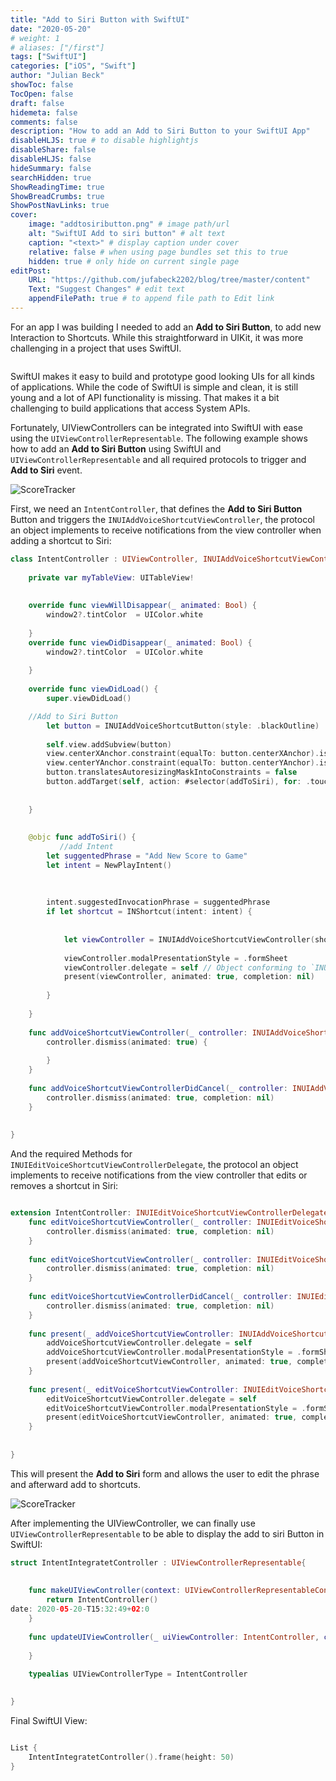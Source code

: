```yaml
---
title: "Add to Siri Button with SwiftUI"
date: "2020-05-20"
# weight: 1
# aliases: ["/first"]
tags: ["SwiftUI"]
categories: ["iOS", "Swift"]
author: "Julian Beck"
showToc: false
TocOpen: false
draft: false
hidemeta: false
comments: false
description: "How to add an Add to Siri Button to your SwiftUI App"
disableHLJS: true # to disable highlightjs
disableShare: false
disableHLJS: false
hideSummary: false
searchHidden: true
ShowReadingTime: true
ShowBreadCrumbs: true
ShowPostNavLinks: true
cover:
    image: "addtosiributton.png" # image path/url
    alt: "SwiftUI Add to siri button" # alt text
    caption: "<text>" # display caption under cover
    relative: false # when using page bundles set this to true
    hidden: true # only hide on current single page
editPost:
    URL: "https://github.com/jufabeck2202/blog/tree/master/content"
    Text: "Suggest Changes" # edit text
    appendFilePath: true # to append file path to Edit link
---
```


For an app I was building I needed to add an **Add to Siri Button**, to add new Interaction to Shortcuts. While this straightforward in UIKit, it was more challenging in a project that uses SwiftUI.
```

```
SwiftUI makes it easy to build and prototype good looking UIs for all kinds of applications.
While the code of SwiftUI is simple and clean, it is still young and a lot of API functionality is missing.
That makes it a bit challenging to build applications that access System APIs.

Fortunately,  UIViewControllers can be integrated into SwiftUI with ease using the `UIViewControllerRepresentable`. The following example shows how to add an **Add to Siri Button** using SwiftUI and `UIViewControllerRepresentable` and all required protocols to trigger and **Add to Siri** event.

![ScoreTracker](/addtosiributton.png)

First, we need an `IntentController`, that defines the  **Add to Siri Button**  Button and triggers the `INUIAddVoiceShortcutViewController`, the protocol an object implements to receive notifications from the view controller  when adding a shortcut to Siri:

```swift
class IntentController : UIViewController, INUIAddVoiceShortcutViewControllerDelegate{
    
    private var myTableView: UITableView!
    
    
    override func viewWillDisappear(_ animated: Bool) {
        window2?.tintColor  = UIColor.white
        
    }
    override func viewDidDisappear(_ animated: Bool) {
        window2?.tintColor  = UIColor.white
        
    }
    
    override func viewDidLoad() {
        super.viewDidLoad()

    //Add to Siri Button
        let button = INUIAddVoiceShortcutButton(style: .blackOutline)
        
        self.view.addSubview(button)
        view.centerXAnchor.constraint(equalTo: button.centerXAnchor).isActive = true
        view.centerYAnchor.constraint(equalTo: button.centerYAnchor).isActive = true
        button.translatesAutoresizingMaskIntoConstraints = false
        button.addTarget(self, action: #selector(addToSiri), for: .touchUpInside)
        
        
    }
    
    
    @objc func addToSiri() {
           //add Intent
        let suggentedPhrase = "Add New Score to Game"
        let intent = NewPlayIntent()
        
        
        
        intent.suggestedInvocationPhrase = suggentedPhrase
        if let shortcut = INShortcut(intent: intent) {
            
            
            let viewController = INUIAddVoiceShortcutViewController(shortcut: shortcut)
            
            viewController.modalPresentationStyle = .formSheet
            viewController.delegate = self // Object conforming to `INUIAddVoiceShortcutViewControllerDelegate`.
            present(viewController, animated: true, completion: nil)
            
        }
        
    }
    
    func addVoiceShortcutViewController(_ controller: INUIAddVoiceShortcutViewController, didFinishWith voiceShortcut: INVoiceShortcut?, error: Error?) {
        controller.dismiss(animated: true) {
            
        }
    }
    
    func addVoiceShortcutViewControllerDidCancel(_ controller: INUIAddVoiceShortcutViewController) {
        controller.dismiss(animated: true, completion: nil)
    }
    
    
}
```

And the required Methods for `INUIEditVoiceShortcutViewControllerDelegate`, the protocol an object implements to receive notifications from the view controller that edits or removes a shortcut in Siri:

```swift

extension IntentController: INUIEditVoiceShortcutViewControllerDelegate {
    func editVoiceShortcutViewController(_ controller: INUIEditVoiceShortcutViewController, didUpdate voiceShortcut: INVoiceShortcut?, error: Error?) {
        controller.dismiss(animated: true, completion: nil)
    }
    
    func editVoiceShortcutViewController(_ controller: INUIEditVoiceShortcutViewController, didDeleteVoiceShortcutWithIdentifier deletedVoiceShortcutIdentifier: UUID) {
        controller.dismiss(animated: true, completion: nil)
    }
    
    func editVoiceShortcutViewControllerDidCancel(_ controller: INUIEditVoiceShortcutViewController) {
        controller.dismiss(animated: true, completion: nil)
    }
    
    func present(_ addVoiceShortcutViewController: INUIAddVoiceShortcutViewController, for addVoiceShortcutButton: INUIAddVoiceShortcutButton) {
        addVoiceShortcutViewController.delegate = self
        addVoiceShortcutViewController.modalPresentationStyle = .formSheet
        present(addVoiceShortcutViewController, animated: true, completion: nil)
    }
    
    func present(_ editVoiceShortcutViewController: INUIEditVoiceShortcutViewController, for addVoiceShortcutButton: INUIAddVoiceShortcutButton) {
        editVoiceShortcutViewController.delegate = self
        editVoiceShortcutViewController.modalPresentationStyle = .formSheet
        present(editVoiceShortcutViewController, animated: true, completion: nil)
    }
    
    
}
```
This will present the **Add to Siri** form and allows the user to edit the phrase and afterward add to shortcuts.

![ScoreTracker](/siriModal.png)

After implementing the UIViewController, we can finally use `UIViewControllerRepresentable` to be able to display the 
add to siri Button in SwiftUI:

```swift
struct IntentIntegratetController : UIViewControllerRepresentable{
    
    
    func makeUIViewController(context: UIViewControllerRepresentableContext<IntentIntegratetController>) -> IntentController {
        return IntentController()
date: 2020-05-20-T15:32:49+02:0
    }
    
    func updateUIViewController(_ uiViewController: IntentController, context: UIViewControllerRepresentableContext<IntentIntegratetController>) {
        
    }
    
    typealias UIViewControllerType = IntentController

    
}
```

Final SwiftUI View:
```swift

List {
    IntentIntegratetController().frame(height: 50)
}

```





